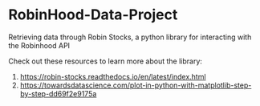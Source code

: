 # RobinHood-Data-Project
Retrieving data through Robin Stocks, a python library for interacting with the Robinhood API

Check out these resources to learn more about the library:
1. https://robin-stocks.readthedocs.io/en/latest/index.html
2. https://towardsdatascience.com/plot-in-python-with-matplotlib-step-by-step-dd69f2e9175a
